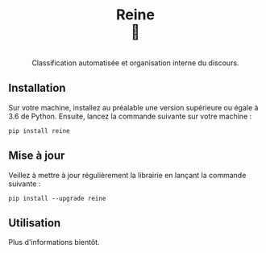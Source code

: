 <div align="center"><h1>Reine<br>👸</h1><br>Classification automatisée et organisation interne du discours.</div>

## Installation

Sur votre machine, installez au préalable une version supérieure ou égale à 3.6 de Python. Ensuite, lancez la commande suivante sur votre machine :

```
pip install reine
```

## Mise à jour

Veillez à mettre à jour régulièrement la librairie en lançant la commande suivante :

```
pip install --upgrade reine
```

## Utilisation

Plus d'informations bientôt.
